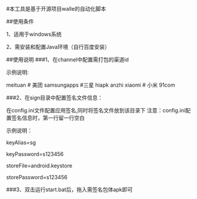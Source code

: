 
#本工具是基于开源项目walle的自动化脚本


##使用条件

1、适用于windows系统

2、需安装和配置Java环境（自行百度安装）

##使用说明
###1、在channel中配置需打包的渠道id

示例说明:

meituan # 美团
samsungapps #三星
hiapk
anzhi
xiaomi # 小米
91com


###2、在sign目录中配置签名文件信息：

在config.ini文件配置应用签名,同时将签名文件放到该目录下
注意：config.ini配置签名信息时，第一行留一行空白

示例说明：

keyAlias=sg

keyPassword=s123456

storeFile=android.keystore

storePassword=s123456


###3、双击运行start.bat后，拖入需签名包体apk即可



